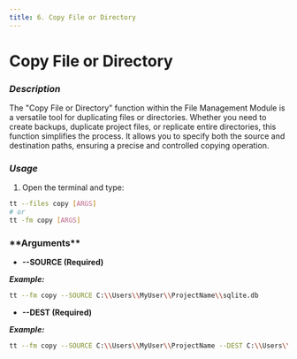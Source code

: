 ```yaml
---
title: 6. Copy File or Directory
---
```


# Copy File or Directory

### **_Description_**

The "Copy File or Directory" function within the File Management Module is a versatile tool for duplicating files or directories. Whether you need to create backups, duplicate project files, or replicate entire directories, this function simplifies the process. It allows you to specify both the source and destination paths, ensuring a precise and controlled copying operation.

### **_Usage_**

1. Open the terminal and type:

```bash
tt --files copy [ARGS]
# or
tt -fm copy [ARGS]
```

### \***\*Arguments\*\***

- **--SOURCE (Required)**

**_Example:_**

```bash
tt --fm copy --SOURCE C:\\Users\\MyUser\\ProjectName\\sqlite.db
```

- **--DEST (Required)**

**_Example:_**

```bash
tt --fm copy --SOURCE C:\\Users\\MyUser\\ProjectName --DEST C:\\Users\\MyUser\\Backups\\ProjectName
```
